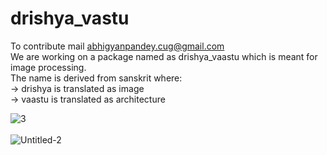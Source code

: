 # drishya_vastu

To contribute mail abhigyanpandey.cug@gmail.com <br>
We are working on a package named as drishya_vaastu which is meant for image processing.<br>
The name is derived from sanskrit where:<br>
-> drishya is translated as image<br>
-> vaastu is translated as architecture

<p align="center">
  
![3](https://github.com/user-attachments/assets/d461c858-02ac-4437-87b2-03e5f8f9cb49)
<br>
<br>
![Untitled-2](https://github.com/user-attachments/assets/ecd71eb9-03cc-40b1-8807-eb68bc5508d3)

</p>
